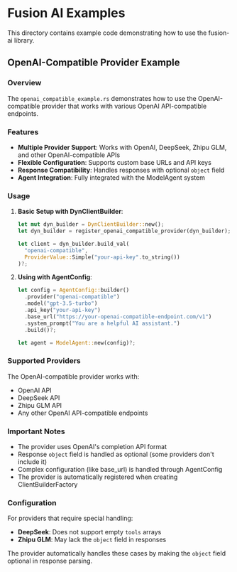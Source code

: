# Fusion AI Examples

This directory contains example code demonstrating how to use the fusion-ai library.

## OpenAI-Compatible Provider Example

### Overview

The `openai_compatible_example.rs` demonstrates how to use the OpenAI-compatible provider that works with various OpenAI API-compatible endpoints.

### Features

- **Multiple Provider Support**: Works with OpenAI, DeepSeek, Zhipu GLM, and other OpenAI-compatible APIs
- **Flexible Configuration**: Supports custom base URLs and API keys
- **Response Compatibility**: Handles responses with optional `object` field
- **Agent Integration**: Fully integrated with the ModelAgent system

### Usage

1. **Basic Setup with DynClientBuilder**:
   ```rust
   let mut dyn_builder = DynClientBuilder::new();
   let dyn_builder = register_openai_compatible_provider(dyn_builder);

   let client = dyn_builder.build_val(
     "openai-compatible",
     ProviderValue::Simple("your-api-key".to_string())
   )?;
   ```

2. **Using with AgentConfig**:
   ```rust
   let config = AgentConfig::builder()
     .provider("openai-compatible")
     .model("gpt-3.5-turbo")
     .api_key("your-api-key")
     .base_url("https://your-openai-compatible-endpoint.com/v1")
     .system_prompt("You are a helpful AI assistant.")
     .build()?;

   let agent = ModelAgent::new(config)?;
   ```

### Supported Providers

The OpenAI-compatible provider works with:
- OpenAI API
- DeepSeek API
- Zhipu GLM API
- Any other OpenAI API-compatible endpoints

### Important Notes

- The provider uses OpenAI's completion API format
- Response `object` field is handled as optional (some providers don't include it)
- Complex configuration (like base_url) is handled through AgentConfig
- The provider is automatically registered when creating ClientBuilderFactory

### Configuration

For providers that require special handling:
- **DeepSeek**: Does not support empty `tools` arrays
- **Zhipu GLM**: May lack the `object` field in responses

The provider automatically handles these cases by making the `object` field optional in response parsing.